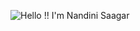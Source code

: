 ![Hello !! I'm Nandini Saagar](https://user-images.githubusercontent.com/96643952/175256094-dbd9acb0-1aff-4441-9186-04fe9d273dde.png)

